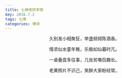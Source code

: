 ```yaml
---
title: 七律老同学聚
key: 2016.7.2
tags: 七律
categories: 律诗
---
```


<p align="center">久别发小相聚狂，举盏频频陈酒香。
</p>
<p align="center">情浓似水童年稚，乐极如仙暮时亢。
</p>
<p align="center">一桌叠盘多往事，几张贫嘴侃趣长。
</p>
<p align="center">老黄照片不识己，笑醉大家盼经常。
</p>
